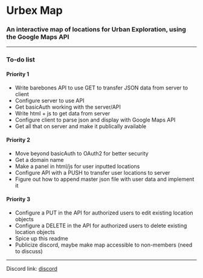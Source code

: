 # Urbex Map
### An interactive map of locations for Urban Exploration, using the Google Maps API

------

### To-do list

#### Priority 1  
  * Write barebones API to use GET to transfer JSON data from server to client
  * Configure server to use API
  * Get basicAuth working with the server/API
  * Write html + js to get data from server
  * Configure client to parse json and display with Google Maps API
  * Get all that on server and make it publically available
  
#### Priority 2
  * Move beyond basicAuth to OAuth2 for better security
  * Get a domain name
  * Make a panel in html/js for user inputted locations
  * Configure API with a PUSH to transfer user locations to server
  * Figure out how to append master json file with user data and implement it

#### Priority 3
  * Configure a PUT in the API for authorized users to edit existing location objects
  * Configure a DELETE in the API for authorized users to delete existing location objects
  * Spice up this readme
  * Publicize discord, maybe make map accessible to non-members (need to discuss)
  
------

Discord link: [discord](https://discord.gg/PU9AdD4)
